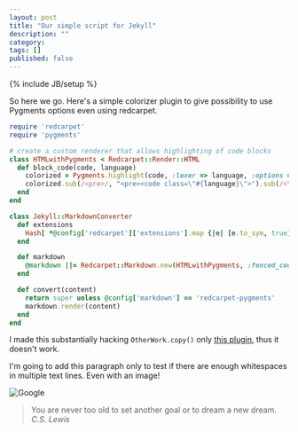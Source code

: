 ```yaml
---
layout: post
title: "Our simple script for Jekyll"
description: ""
category: 
tags: []
published: false
---
```


{% include JB/setup %}

So here we go. Here's a simple colorizer plugin to give possibility to use Pygments options even using redcarpet.

<!--more-->

```ruby
require 'redcarpet'
require 'pygments'

# create a custom renderer that allows highlighting of code blocks
class HTMLwithPygments < Redcarpet::Render::HTML
  def block_code(code, language)
    colorized = Pygments.highlight(code, :lexer => language, :options => {:lineanchors => "line"})
    colorized.sub(/<pre>/, "<pre><code class=\"#{language}\">").sub(/<\/pre>/, "</code></pre>")
  end
end

class Jekyll::MarkdownConverter
  def extensions
    Hash[ *@config['redcarpet']['extensions'].map {|e| [e.to_sym, true] }.flatten ]
  end

  def markdown
    @markdown ||= Redcarpet::Markdown.new(HTMLwithPygments, :fenced_code_blocks => true)
  end

  def convert(content)
    return super unless @config['markdown'] == 'redcarpet-pygments'
    markdown.render(content)
  end
end
```

I made this substantially hacking `OtherWork.copy()` only [this plugin](http://dev.af83.com/2012/02/27/howto-extend-the-redcarpet2-markdown-lib.html), thus it doesn't work.

I'm going to add this paragraph only to test if there are enough whitespaces in multiple text lines. Even with an image!

![Google](http://dribbble.s3.amazonaws.com/users/24203/screenshots/1056186/asseenon.jpg)

> You are never too old to set another goal or to dream a new dream.
> <cite>C.S. Lewis</cite>